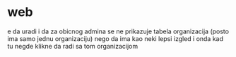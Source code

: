 # web
e da uradi i da za obicnog admina se ne prikazuje tabela organizacija (posto ima samo jednu organizaciju) nego da ima kao neki lepsi izgled i onda kad tu negde klikne da radi sa tom organizacijom
